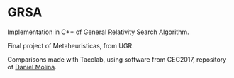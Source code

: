 # GRSA
Implementation in C++ of General Relativity Search Algorithm.

Final project of Metaheuristicas, from UGR.

Comparisons made with Tacolab, using software from CEC2017, repository of [Daniel Molina](https://github.com/dmolina/cec2017real).
